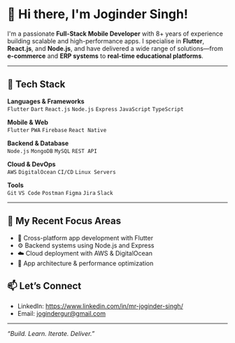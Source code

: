 # 👋 Hi there, I'm Joginder Singh!

I'm a passionate **Full-Stack Mobile Developer** with 8+ years of experience building scalable and high-performance apps. I specialise in **Flutter**, **React.js**, and **Node.js**, and have delivered a wide range of solutions—from **e-commerce** and **ERP systems** to **real-time educational platforms**.

---

## 🧰 Tech Stack

**Languages & Frameworks**  
`Flutter` `Dart` `React.js` `Node.js` `Express` `JavaScript` `TypeScript`

**Mobile & Web**  
`Flutter` `PWA` `Firebase` `React Native`

**Backend & Database**  
`Node.js` `MongoDB` `MySQL` `REST API`

**Cloud & DevOps**  
`AWS` `DigitalOcean` `CI/CD` `Linux Servers`

**Tools**  
`Git` `VS Code` `Postman` `Figma` `Jira` `Slack`

---

## 🚀 My Recent Focus Areas

- 📱 Cross-platform app development with Flutter  
- ⚙️ Backend systems using Node.js and Express  
- ☁️ Cloud deployment with AWS & DigitalOcean  
- 🧠 App architecture & performance optimization


## 📫 Let’s Connect

- LinkedIn: https://www.linkedin.com/in/mr-joginder-singh/
- Email: jogindergur@gmail.com

---

_“Build. Learn. Iterate. Deliver.”_
